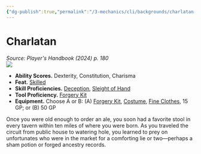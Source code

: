 ```yaml
---
{"dg-publish":true,"permalink":"/3-mechanics/cli/backgrounds/charlatan-xphb/","tags":["ttrpg-cli/background","ttrpg-cli/compendium/src/5e/xphb"],"noteIcon":""}
---
```


# Charlatan
*Source: Player's Handbook (2024) p. 180*  
![](3-Mechanics/CLI/backgrounds/img/charlatan.webp#right)

- **Ability Scores.** Dexterity, Constitution, Charisma  
- **Feat.** [Skilled](3-Mechanics/CLI/feats/skilled-xphb.md)  
- **Skill Proficiencies.** [Deception](3-Mechanics/CLI/rules/skills.md#Deception), [Sleight of Hand](3-Mechanics/CLI/rules/skills.md#Sleight%20of%20Hand)  
- **Tool Proficiency.** [Forgery Kit](3-Mechanics/CLI/items/forgery-kit-xphb.md)  
- **Equipment.** Choose A or B: (A) [Forgery Kit](3-Mechanics/CLI/items/forgery-kit-xphb.md), [Costume](3-Mechanics/CLI/items/costume-xphb.md), [Fine Clothes](3-Mechanics/CLI/items/fine-clothes-xphb.md), 15 GP; or (B) 50 GP  

Once you were old enough to order an ale, you soon had a favorite stool in every tavern within ten miles of where you were born. As you traveled the circuit from public house to watering hole, you learned to prey on unfortunates who were in the market for a comforting lie or two—perhaps a sham potion or forged ancestry records.